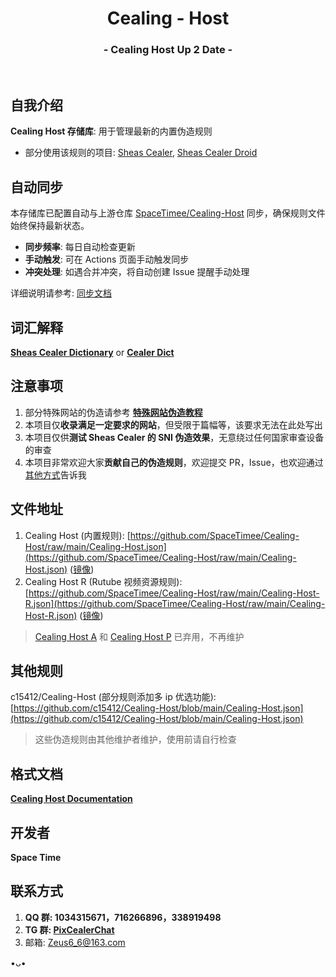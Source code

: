 <h1 align="center">Cealing - Host</h1>
<h3 align="center">- Cealing Host Up 2 Date -</h3>
</br>

## 自我介绍
**Cealing Host 存储库**: 用于管理最新的内置伪造规则

* 部分使用该规则的项目: [Sheas Cealer](https://github.com/SpaceTimee/Sheas-Cealer), [Sheas Cealer Droid](https://github.com/SpaceTimee/Sheas-Cealer-Droid)

## 自动同步
本存储库已配置自动与上游仓库 [SpaceTimee/Cealing-Host](https://github.com/SpaceTimee/Cealing-Host) 同步，确保规则文件始终保持最新状态。

* **同步频率**: 每日自动检查更新
* **手动触发**: 可在 Actions 页面手动触发同步
* **冲突处理**: 如遇合并冲突，将自动创建 Issue 提醒手动处理

详细说明请参考: [同步文档](SYNC.md)

## 词汇解释
**[Sheas Cealer Dictionary](https://github.com/SpaceTimee/Sheas-Cealer/wiki/Sheas-Cealer-Dictionary)** or **[Cealer Dict](https://github.com/SpaceTimee/Sheas-Cealer-Droid/wiki/Cealer-Dict)**

## 注意事项
1. 部分特殊网站的伪造请参考 **[特殊网站伪造教程](https://github.com/SpaceTimee/Cealing-Host/wiki/Special-Cealing-Instruction)**
2. 本项目仅**收录满足一定要求的网站**，但受限于篇幅等，该要求无法在此处写出
3. 本项目仅供**测试 Sheas Cealer 的 SNI 伪造效果**，无意绕过任何国家审查设备的审查
4. 本项目非常欢迎大家**贡献自己的伪造规则**，欢迎提交 PR，Issue，也欢迎通过[其他方式](https://github.com/SpaceTimee/Cealing-Host#联系方式)告诉我

## 文件地址
1. Cealing Host (内置规则): [https://github.com/SpaceTimee/Cealing-Host/raw/main/Cealing-Host.json](https://github.com/SpaceTimee/Cealing-Host/raw/main/Cealing-Host.json) ([镜像](https://gitlab.com/SpaceTimee/Cealing-Host/raw/main/Cealing-Host.json))
2. Cealing Host R (Rutube 视频资源规则): [https://github.com/SpaceTimee/Cealing-Host/raw/main/Cealing-Host-R.json](https://github.com/SpaceTimee/Cealing-Host/raw/main/Cealing-Host-R.json) ([镜像](https://gitlab.com/SpaceTimee/Cealing-Host/raw/main/Cealing-Host-R.json))

> [Cealing Host A](https://github.com/SpaceTimee/Cealing-Host/raw/main/Cealing-Host-A.json) 和 [Cealing Host P](https://github.com/SpaceTimee/Cealing-Host/raw/main/Cealing-Host-P.json) 已弃用，不再维护

## 其他规则
c15412/Cealing-Host (部分规则添加多 ip 优选功能): [https://github.com/c15412/Cealing-Host/blob/main/Cealing-Host.json](https://github.com/c15412/Cealing-Host/blob/main/Cealing-Host.json)

> 这些伪造规则由其他维护者维护，使用前请自行检查

## 格式文档
**[Cealing Host Documentation](https://github.com/SpaceTimee/Cealing-Host/wiki/Cealing-Host-Documentation)**

## 开发者
**Space Time**

## 联系方式
1. **QQ 群: 1034315671，716266896，338919498**
2. **TG 群: [PixCealerChat](https://t.me/PixCealerChat)**
3. 邮箱: Zeus6_6@163.com

•ᴗ•
